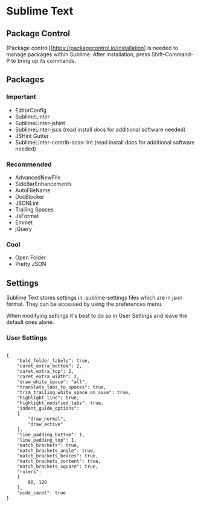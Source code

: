 # Sublime Text

## Package Control

(Package control)[https://packagecontrol.io/installation] is needed to manage packages within Sublime. After installation, press Shift-Command-P to bring up its commands.

## Packages

### Important

* EditorConfig
* SublimeLinter
* SublimeLinter-jshint
* SublimeLinter-jscs (read install docs for additional software needed)
* JSHint Gutter
* SublimeLinter-contrib-scss-lint (read install docs for additional software needed)

### Recommended

* AdvancedNewFile
* SideBarEnhancements
* AutoFileName
* DocBlocker
* JSONLint
* Trailing Spaces
* JsFormat
* Emmet
* jQuery

### Cool

* Open Folder
* Pretty JSON

## Settings

Sublime Text stores settings in .sublime-settings files which are in json format. They can be accessed by using the preferences menu.

When modifying settings it's best to do so in User Settings and leave the default ones alone.

### User Settings

<code>
{
    "bold_folder_labels": true,
    "caret_extra_bottom": 2,
    "caret_extra_top": 2,
    "caret_extra_width": 2,
    "draw_white_space": "all",
    "translate_tabs_to_spaces": true,
    "trim_trailing_white_space_on_save": true,
    "highlight_line": true,
    "highlight_modified_tabs": true,
    "indent_guide_options":
    [
        "draw_normal",
        "draw_active"
    ],
    "line_padding_bottom": 1,
    "line_padding_top": 1,
    "match_brackets": true,
    "match_brackets_angle": true,
    "match_brackets_braces": true,
    "match_brackets_content": true,
    "match_brackets_square": true,
    "rulers":
    [
        80, 120
    ],
    "wide_caret": true
}
</code>
